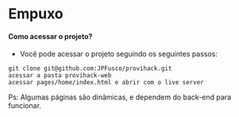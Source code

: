 # Empuxo

#### Como acessar o projeto?

- Você pode acessar o projeto seguindo os seguintes passos:

```
git clone git@github.com:JPFusco/provihack.git
acessar a pasta provihack-web
acessar pages/home/index.html e abrir com o live server
```

Ps: Algumas páginas são dinâmicas, e dependem do back-end para funcionar.
